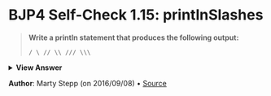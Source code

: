 # BJP4 Self-Check 1.15: printlnSlashes

> **Write a println statement that produces the following output:**
>
>     / \ // \\ /// \\\

<details>
  <summary><strong>View Answer</strong></summary>

```java
System.out.println("/ \\ // \\\\ /// \\\\\\");
```

</details>

**Author**: Marty Stepp (on 2016/09/08) • [Source](https://practiceit.cs.washington.edu/problem/view/bjp4/chapter1/s15-printlnSlashes)
